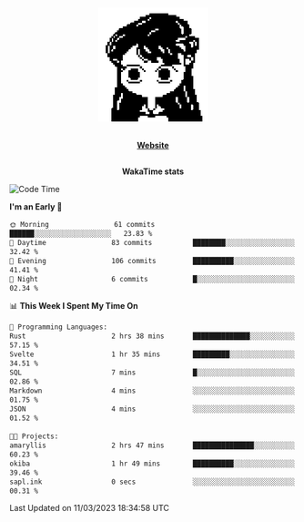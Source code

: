 ##

<p align="center">
  <img src="./person.gif" />
</p>

##

<div align="center">
  <p>
    <strong>
    <a href='https://domm.me'>Website</a>
    </strong>
  </p>
</div>

##

<div align="center">
  <p>
    <strong>
    WakaTime stats
    </strong>
  </p>
</div>

<!--START_SECTION:waka-->
![Code Time](http://img.shields.io/badge/Code%20Time-49%20hrs%2024%20mins-blue)

**I'm an Early 🐤** 

```text
🌞 Morning                61 commits          ██████░░░░░░░░░░░░░░░░░░░   23.83 % 
🌆 Daytime                83 commits          ████████░░░░░░░░░░░░░░░░░   32.42 % 
🌃 Evening                106 commits         ██████████░░░░░░░░░░░░░░░   41.41 % 
🌙 Night                  6 commits           █░░░░░░░░░░░░░░░░░░░░░░░░   02.34 % 
```


📊 **This Week I Spent My Time On** 

```text
💬 Programming Languages: 
Rust                     2 hrs 38 mins       ██████████████░░░░░░░░░░░   57.15 % 
Svelte                   1 hr 35 mins        █████████░░░░░░░░░░░░░░░░   34.51 % 
SQL                      7 mins              █░░░░░░░░░░░░░░░░░░░░░░░░   02.86 % 
Markdown                 4 mins              ░░░░░░░░░░░░░░░░░░░░░░░░░   01.75 % 
JSON                     4 mins              ░░░░░░░░░░░░░░░░░░░░░░░░░   01.52 % 

🐱‍💻 Projects: 
amaryllis                2 hrs 47 mins       ███████████████░░░░░░░░░░   60.23 % 
okiba                    1 hr 49 mins        ██████████░░░░░░░░░░░░░░░   39.46 % 
sapl.ink                 0 secs              ░░░░░░░░░░░░░░░░░░░░░░░░░   00.31 % 
```


 Last Updated on 11/03/2023 18:34:58 UTC
<!--END_SECTION:waka-->

